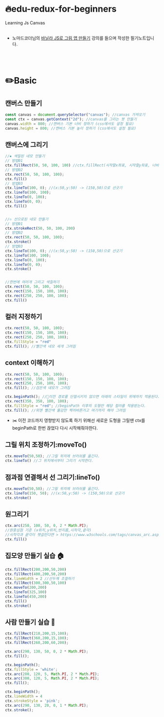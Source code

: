 # 🔥edu-redux-for-beginners
Learning Js Canvas
<br/><br/>
* 노마드코더님의 [바닐라 JS로 그림 앱 만들기](https://nomadcoders.co/javascript-for-beginners-2) 강의를 들으며 작성한 필기노트입니다.
<br/><br/><br/><br/>

# ✏️Basic

## 캔버스 만들기
```js
const canvas = document.querySelector("canvas"); //canvas 가져오기
const ctx = canvas.getContext("2d"); //canvas를 그리는 붓 만들기
canvas.width = 800; //캔버스 기본 너비 정하기 (css에서도 설정 필요)
canvas.height = 800; //캔버스 기본 높이 정하기 (css에서도 설정 필요)
```

## 캔버스에 그리기
```js
//▪️ 색칠된 네모 만들기
// 방법01
ctx.fillRect(50, 50, 100, 100) //ctx.fillRect(시작할x좌표, 시작할y좌표, 너비, 높이)
// 방법02
ctx.rect(50, 50, 100, 100);
ctx.fill()
// 방법03
ctx.lineTo(100, 0); //(x:50,y:50) -> (150,50)으로 선긋기
ctx.lineTo(100, 100);
ctx.lineTo(0, 100);
ctx.lineTo(0, 0);
ctx.fill()


//▫️ 선으로된 네모 만들기
// 방법01
ctx.strokeRect(50, 50, 100, 200)
// 방법02
ctx.rect(50, 50, 100, 100);
ctx.stroke()
// 방법03
ctx.lineTo(100, 0); //(x:50,y:50) -> (150,50)으로 선긋기
ctx.lineTo(100, 100);
ctx.lineTo(0, 100);
ctx.lineTo(0, 0);
ctx.stroke()


//한번에 여러개 그리고 색칠하기
ctx.rect(50, 50, 100, 100);
ctx.rect(150, 150, 100, 100);
ctx.rect(250, 250, 100, 100);
ctx.fill()
```


## 컬러 지정하기
```js
ctx.rect(50, 50, 100, 100);
ctx.rect(150, 150, 100, 100);
ctx.rect(250, 250, 100, 100);
ctx.fillStyle = "red"
ctx.fill(); //빨간색 네모 세개 그려짐
```


## context 이해하기
```js
ctx.rect(50, 50, 100, 100);
ctx.rect(150, 150, 100, 100);
ctx.rect(250, 250, 100, 100);
ctx.fill(); //검은색 네모가 그려짐

ctx.beginPath(); //🛑이전 경로를 단절시키지 않으면 아래의 스타일이 위에까지 적용된다.
ctx.rect(350, 350, 100, 100);
ctx.fillStyle = "red"; //beginPath 이후의 도형만 해당 컬러를 적용받는다.
ctx.fill(); //위엔 빨간색 물감만 찍어바른거고 여기까지 해야 그려짐
```
* ✂️ 이전 코드까지 영향받지 않도록 하기 위해선 새로운 도형을 그릴땐 ctx를 beginPath로 한번 끊었다 다시 시작해줘야한다.


## 그릴 위치 조정하기:moveTo()
```js
ctx.moveTo(50,50); //그릴 위치에 브러쉬를 옮긴다.
ctx.lineTo() //그 위치에서부터 그리기 시작한다.
```


## 점과점 연결해서 선 그리기:lineTo()
```js
ctx.moveTo(50,50); //그릴 위치에 브러쉬를 옮긴다.
ctx.lineTo(150, 50); //(x:50,y:50) -> (150,50)으로 선긋기
ctx.stroke()
```


## 원그리기
```js
ctx.arc(250, 100, 50, 0, 2 * Math.PI); 
//원중심점 기준 (x위치,y위치,반지름,시작각,끝각)
//시작각과 끝각이 헷갈린다면 > https://www.w3schools.com/tags/canvas_arc.asp
ctx.fill()
```


## 집모양 만들기 실습 🏠
```js
ctx.fillRect(200,200,50,200)
ctx.fillRect(400,200,50,200)
ctx.lineWidth = 2 //선두께 조절하기
ctx.fillRect(300,300,50,100)
ctx.moveTo(200,200)
ctx.lineTo(325,100)
ctx.lineTo(450,200)
ctx.fill()
ctx.stroke()
```


## 사람 만들기 실습 🕺
```js
ctx.fillRect(210,200,15,100);
ctx.fillRect(360,200,15,100);
ctx.fillRect(260,200,60,200);

ctx.arc(290, 130, 50, 0, 2 * Math.PI);
ctx.fill();

ctx.beginPath();
ctx.fillStyle = 'white';
ctx.arc(280, 120, 5, Math.PI, 2 * Math.PI);
ctx.arc(300, 120, 5, Math.PI, 2 * Math.PI);
ctx.fill();

ctx.beginPath();
ctx.lineWidth = 4
ctx.strokeStyle = 'pink';
ctx.arc(290, 130, 20, 0, 1 * Math.PI);
ctx.stroke();
```